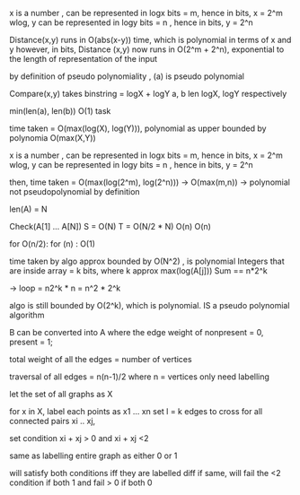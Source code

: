 x is a number , can be represented in logx bits = m, hence in bits, x = 2^m
wlog, y can be represented in logy bits = n , hence in bits, y = 2^n

Distance(x,y) runs in O(abs(x-y)) time, which is polynomial in terms of x and y
however, in bits, Distance (x,y) now runs in O(2^m + 2^n), exponential to the length of representation of the input

by definition of pseudo polynomiality , (a) is pseudo polynomial

Compare(x,y) takes 
binstring = logX + logY
a, b len logX, logY respectively

min(len(a), len(b))
O(1) task 

time taken = O(max(log(X), log(Y))), polynomial as upper bounded by polynomia O(max(X,Y))

x is a number , can be represented in logx bits = m, hence in bits, x = 2^m
wlog, y can be represented in logy bits = n , hence in bits, y = 2^n

then, time taken = O(max(log(2^m), log(2^n))) -> O(max(m,n)) -> polynomial
not pseudopolynomial by definition


len(A) = N

Check(A[1] ... A[N])
S = O(N)
T = O(N/2 * N)
O(n)
O(n)

for O(n/2):
    for (n) :
        O(1)

time taken by algo approx bounded by O(N^2) , is polynomial
Integers that are inside array = k bits, where k approx max(log(A[j]))
Sum == n*2^k

-> loop = n2^k * n = n^2 * 2^k

algo is still bounded by O(2^k), which is polynomial. IS a pseudo polynomial algorithm



B can be converted into A where the edge weight of nonpresent = 0, present = 1;

total weight of all the edges  =  number of vertices

traversal of all edges = n(n-1)/2 where n = vertices
only need labelling


let the set of all graphs as X

for x in X, label each points as x1 ... xn
set l = k edges to cross
for all connected pairs xi .. xj, 

set condition xi + xj > 0 and xi + xj <2

same as labelling entire graph as either 0 or 1

will satisfy both conditions iff they are labelled diff
if same, will fail the <2 condition if both 1 and fail > 0 if both 0









